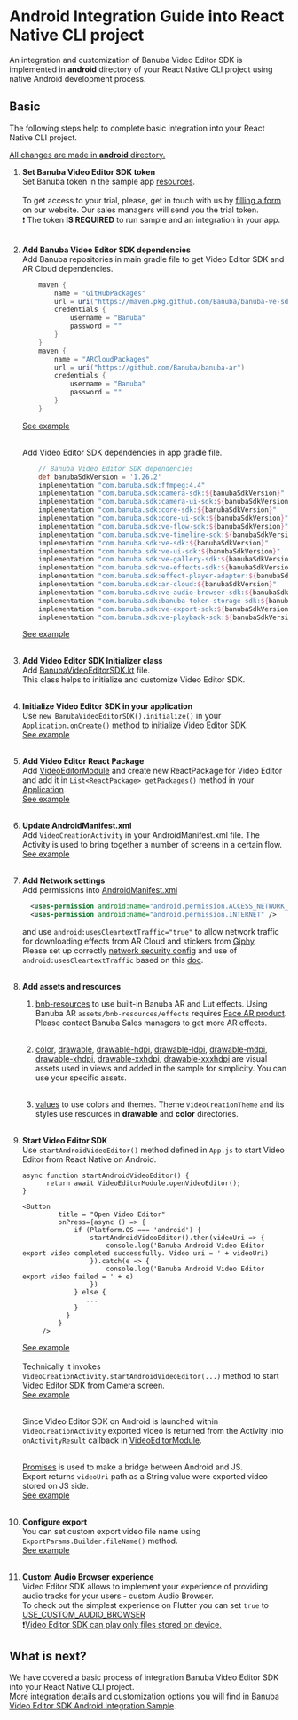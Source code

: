 # Android Integration Guide into React Native CLI project

An integration and customization of Banuba Video Editor SDK is implemented in **android** directory
of your React Native CLI project using native Android development process.

## Basic
The following steps help to complete basic integration into your React Native CLI project.

<ins>All changes are made in **android** directory.</ins>
1. __Set Banuba Video Editor SDK token__  
   Set Banuba token in the sample app [resources](https://github.com/Banuba/ve-sdk-react-native-cli-integration-sample/blob/master/android/app/src/main/res/values/strings.xml#L6).<br></br>
   To get access to your trial, please, get in touch with us by [filling a form](https://www.banuba.com/video-editor-sdk) on our website. Our sales managers will send you the trial token.<br>
   :exclamation: The token **IS REQUIRED** to run sample and an integration in your app.<br></br>

2. __Add Banuba Video Editor SDK dependencies__ </br>
    Add Banuba repositories in main gradle file to get Video Editor SDK and AR Cloud dependencies.
    ```groovy
        maven {
            name = "GitHubPackages"
            url = uri("https://maven.pkg.github.com/Banuba/banuba-ve-sdk")
            credentials {
                username = "Banuba"
                password = ""
            }
        }
        maven {
            name = "ARCloudPackages"
            url = uri("https://github.com/Banuba/banuba-ar")
            credentials {
                username = "Banuba"
                password = ""
            }
        }
    ```
    [See example](https://github.com/Banuba/ve-sdk-react-native-cli-integration-sample/blob/master/android/build.gradle#L55)</br><br>
    
   Add Video Editor SDK dependencies in app gradle file. 
    ```groovy
        // Banuba Video Editor SDK dependencies
        def banubaSdkVersion = '1.26.2'
        implementation "com.banuba.sdk:ffmpeg:4.4"
        implementation "com.banuba.sdk:camera-sdk:${banubaSdkVersion}"
        implementation "com.banuba.sdk:camera-ui-sdk:${banubaSdkVersion}"
        implementation "com.banuba.sdk:core-sdk:${banubaSdkVersion}"
        implementation "com.banuba.sdk:core-ui-sdk:${banubaSdkVersion}"
        implementation "com.banuba.sdk:ve-flow-sdk:${banubaSdkVersion}"
        implementation "com.banuba.sdk:ve-timeline-sdk:${banubaSdkVersion}"
        implementation "com.banuba.sdk:ve-sdk:${banubaSdkVersion}"
        implementation "com.banuba.sdk:ve-ui-sdk:${banubaSdkVersion}"
        implementation "com.banuba.sdk:ve-gallery-sdk:${banubaSdkVersion}"
        implementation "com.banuba.sdk:ve-effects-sdk:${banubaSdkVersion}"
        implementation "com.banuba.sdk:effect-player-adapter:${banubaSdkVersion}"
        implementation "com.banuba.sdk:ar-cloud:${banubaSdkVersion}"
        implementation "com.banuba.sdk:ve-audio-browser-sdk:${banubaSdkVersion}"
        implementation "com.banuba.sdk:banuba-token-storage-sdk:${banubaSdkVersion}"
        implementation "com.banuba.sdk:ve-export-sdk:${banubaSdkVersion}"
        implementation "com.banuba.sdk:ve-playback-sdk:${banubaSdkVersion}"
    ```
   [See example](https://github.com/Banuba/ve-sdk-react-native-cli-integration-sample/blob/master/android/app/build.gradle#L312)</br><br>

3. __Add Video Editor SDK Initializer class__ </br>
   Add [BanubaVideoEditorSDK.kt](https://github.com/Banuba/ve-sdk-react-native-cli-integration-sample/blob/master/android/app/src/main/java/com/vesdkreactnativecliintegrationsample/BanubaVideoEditorSDK.kt) file.</br>
   This class helps to initialize and customize Video Editor SDK.</br><br>

4. __Initialize Video Editor SDK in your application__ </br>
   Use ```new BanubaVideoEditorSDK().initialize()``` in your ```Application.onCreate()``` method to initialize Video Editor SDK.</br>
   [See example](https://github.com/Banuba/ve-sdk-react-native-cli-integration-sample/blob/master/android/app/src/main/java/com/vesdkreactnativecliintegrationsample/MainApplication.java#L69)</br><br>

5. __Add Video Editor React Package__ </br>
   Add [VideoEditorModule](https://github.com/Banuba/ve-sdk-react-native-cli-integration-sample/blob/master/android/app/src/main/java/com/vesdkreactnativecliintegrationsample/VideoEditorModule.kt) and
   create new ReactPackage for Video Editor and add it in ```List<ReactPackage> getPackages()``` method in your [Application](https://github.com/Banuba/ve-sdk-react-native-cli-integration-sample/blob/master/android/app/src/main/java/com/vesdkreactnativecliintegrationsample/MainApplication.java#L38).<br>
   [See example](https://github.com/Banuba/ve-sdk-react-native-cli-integration-sample/blob/master/android/app/src/main/java/com/vesdkreactnativecliintegrationsample/VideoEditorReactPackage.kt)</br><br>

6. __Update AndroidManifest.xml__ </br>
   Add ```VideoCreationActivity``` in your AndroidManifest.xml file. The Activity is used to bring together a number of screens in a certain flow.</br>
   [See example](https://github.com/Banuba/ve-sdk-react-native-cli-integration-sample/blob/master/android/app/src/main/AndroidManifest.xml#L47)</br><br>

7. __Add Network settings__ </br>
   Add permissions into [AndroidManifest.xml](https://github.com/Banuba/ve-sdk-react-native-cli-integration-sample/blob/master/android/app/src/main/AndroidManifest.xml)
     ```xml
       <uses-permission android:name="android.permission.ACCESS_NETWORK_STATE" />
       <uses-permission android:name="android.permission.INTERNET" />
     ```
   and use ```android:usesCleartextTraffic="true"``` to allow network traffic for downloading effects from AR Cloud and stickers from [Giphy](https://giphy.com/).</br>
   Please set up correctly [network security config](https://developer.android.com/training/articles/security-config) and use of ```android:usesCleartextTraffic``` based on this [doc](https://developer.android.com/guide/topics/manifest/application-element).<br></br>

8. __Add assets and resources__</br>
    1. [bnb-resources](https://github.com/Banuba/ve-sdk-react-native-cli-integration-sample/tree/master/android/app/src/main/assets/bnb-resources) to use built-in Banuba AR and Lut effects.
       Using Banuba AR ```assets/bnb-resources/effects``` requires [Face AR product](https://docs.banuba.com/face-ar-sdk-v1). Please contact Banuba Sales managers to get more AR effects.<br></br>

    2. [color](https://github.com/Banuba/ve-sdk-react-native-cli-integration-sample/tree/master/android/app/src/main/res/color),
       [drawable](https://github.com/Banuba/ve-sdk-react-native-cli-integration-sample/tree/master/android/app/src/main/res/drawable),
       [drawable-hdpi](https://github.com/Banuba/ve-sdk-react-native-cli-integration-sample/tree/master/android/app/src/main/res/drawable-hdpi),
       [drawable-ldpi](https://github.com/Banuba/ve-sdk-react-native-cli-integration-sample/tree/master/android/app/src/main/res/drawable-ldpi),
       [drawable-mdpi](https://github.com/Banuba/ve-sdk-react-native-cli-integration-sample/tree/master/android/app/src/main/res/drawable-mdpi),
       [drawable-xhdpi](https://github.com/Banuba/ve-sdk-react-native-cli-integration-sample/tree/master/android/app/src/main/res/drawable-xhdpi),
       [drawable-xxhdpi](https://github.com/Banuba/ve-sdk-react-native-cli-integration-sample/tree/master/android/app/src/main/res/drawable-xxhdpi),
       [drawable-xxxhdpi](https://github.com/Banuba/ve-sdk-react-native-cli-integration-sample/tree/master/android/app/src/main/res/drawable-xxxhdpi) are visual assets used in views and added in the sample for simplicity. You can use your specific assets.<br></br>

    3. [values](https://github.com/Banuba/ve-sdk-react-native-cli-integration-sample/tree/master/android/app/src/main/res/values) to use colors and themes. Theme ```VideoCreationTheme``` and its styles use resources in **drawable** and **color** directories.<br></br>

9. __Start Video Editor SDK__ </br>
   Use ```startAndroidVideoEditor()``` method defined in ```App.js``` to start Video Editor from React Native on Android.</br>
   ```
   async function startAndroidVideoEditor() {
         return await VideoEditorModule.openVideoEditor();
   }
       
   <Button
            title = "Open Video Editor"
            onPress={async () => {
                if (Platform.OS === 'android') {
                    startAndroidVideoEditor().then(videoUri => {
                        console.log('Banuba Android Video Editor export video completed successfully. Video uri = ' + videoUri)
                    }).catch(e => {
                        console.log('Banuba Android Video Editor export video failed = ' + e)
                    })
                } else {
                   ...
                }
              }
            }
        />
   ```
   [See example](https://github.com/Banuba/ve-sdk-react-native-cli-integration-sample/blob/master/App.js#L31)</br><br>
   Technically it invokes ```VideoCreationActivity.startAndroidVideoEditor(...)``` method to start Video Editor SDK from Camera screen.</br>
   [See example](https://github.com/Banuba/ve-sdk-react-native-cli-integration-sample/blob/master/android/app/src/main/java/com/vesdkreactnativecliintegrationsample/VideoEditorModule.kt#L88)</br><br>
   
   Since Video Editor SDK on Android is launched within ```VideoCreationActivity``` exported video is returned from the Activity into ```onActivityResult``` callback
   in [VideoEditorModule](https://github.com/Banuba/ve-sdk-react-native-cli-integration-sample/blob/master/android/app/src/main/java/com/vesdkreactnativecliintegrationsample/VideoEditorModule.kt#34).</br><br>

   [Promises](https://reactnative.dev/docs/native-modules-android#promises) is used to make a bridge between Android and JS.<br>
   Export returns ```videoUri``` path as a String value were exported video stored on JS side.  
   [See example](https://github.com/Banuba/ve-sdk-react-native-cli-integration-sample/blob/master/App.js#L29)<br></br>

10. __Configure export__</br>
    You can set custom export video file name using ```ExportParams.Builder.fileName()``` method.<br>
    [See example](https://github.com/Banuba/ve-sdk-react-native-cli-integration-sample/blob/master/android/app/src/main/java/com/vesdkreactnativecliintegrationsample/BanubaVideoEditorSDK.kt#L232)<br></br>

11. __Custom Audio Browser experience__ </br>
    Video Editor SDK allows to implement your experience of providing audio tracks for your users - custom Audio Browser.  
    To check out the simplest experience on Flutter you can set ```true``` to [USE_CUSTOM_AUDIO_BROWSER](https://github.com/Banuba/ve-sdk-react-native-cli-integration-sample/blob/master/android/app/src/main/java/com/vesdkreactnativecliintegrationsample/MainApplication.java#L25)  
    :exclamation:<ins>Video Editor SDK can play only files stored on device.</ins>


## What is next?

We have covered a basic process of integration Banuba Video Editor SDK into your React Native CLI project.</br>
More integration details and customization options you will find in [Banuba Video Editor SDK Android Integration Sample](https://github.com/Banuba/ve-sdk-android-integration-sample).